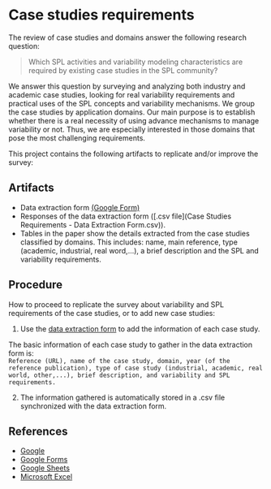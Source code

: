 # Case studies requirements
The review of case studies and domains answer the following research question:
> Which SPL activities and variability modeling characteristics are required by existing case studies in the SPL community?

We answer this question by surveying and analyzing both industry and academic case studies, looking for real variability requirements and practical uses of the SPL concepts and variability mechanisms. We group the case studies by application domains. Our main purpose is to establish whether there is a real necessity of using advance mechanisms to manage variability or not. Thus, we are especially interested in those domains that pose the most challenging requirements.

This project contains the following artifacts to replicate and/or improve the survey:

## Artifacts
* Data extraction form [(Google Form)](https://docs.google.com/forms/d/e/1FAIpQLSd5ozfEBF6Mx4FG5qIUxyz7UK4f2B75v-aHgne8wiMdBUYlVA/viewform?usp=sf_link)
* Responses of the data extraction form ([.csv file](Case Studies Requirements - Data Extraction Form.csv)).
* Tables in the paper show the details extracted from the case studies classified by domains. This includes: name, main reference, type (academic, industrial, real word,...), a brief description and the SPL and variability requirements.

## Procedure
How to proceed to replicate the survey about variability and SPL requirements of the case studies, or to add new case studies:

1. Use the [data extraction form](https://docs.google.com/forms/d/e/1FAIpQLSd5ozfEBF6Mx4FG5qIUxyz7UK4f2B75v-aHgne8wiMdBUYlVA/viewform?usp=sf_link) to add the information of each case study.

 The basic information of each case study to gather in the data extraction form is:  
    `Reference (URL), name of the case study, domain, year (of the reference publication), type of case study (industrial, academic, real world, other,...), brief description, and variability and SPL requirements.`

2. The information gathered is automatically stored in a .csv file synchronized with the data extraction form.


## References
* [Google](https://www.google.com/)
* [Google Forms](https://www.google.es/intl/en/forms/about/)
* [Google Sheets](https://www.google.es/intl/en/sheets/about/)
* [Microsoft Excel](https://products.office.com/es-es/excel?rtc=1)
